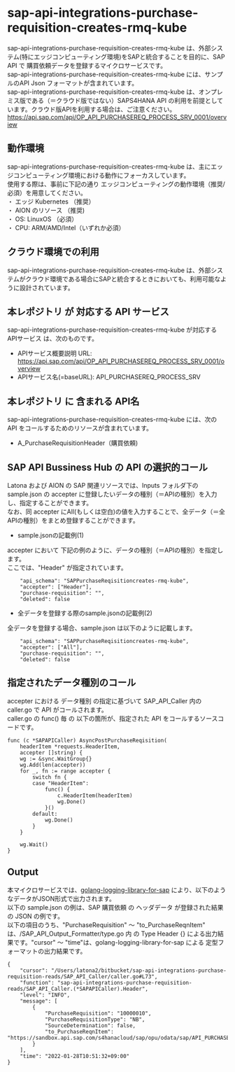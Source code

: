 # sap-api-integrations-purchase-requisition-creates-rmq-kube
sap-api-integrations-purchase-requisition-creates-rmq-kube は、外部システム(特にエッジコンピューティング環境)をSAPと統合することを目的に、SAP API で 購買依頼データを登録するマイクロサービスです。    
sap-api-integrations-purchase-requisition-creates-rmq-kube には、サンプルのAPI Json フォーマットが含まれています。   
sap-api-integrations-purchase-requisition-creates-rmq-kube は、オンプレミス版である（＝クラウド版ではない）SAPS4HANA API の利用を前提としています。クラウド版APIを利用する場合は、ご注意ください。   
https://api.sap.com/api/OP_API_PURCHASEREQ_PROCESS_SRV_0001/overview 

## 動作環境  
sap-api-integrations-purchase-requisition-creates-rmq-kube は、主にエッジコンピューティング環境における動作にフォーカスしています。  
使用する際は、事前に下記の通り エッジコンピューティングの動作環境（推奨/必須）を用意してください。  
・ エッジ Kubernetes （推奨）    
・ AION のリソース （推奨)    
・ OS: LinuxOS （必須）    
・ CPU: ARM/AMD/Intel（いずれか必須）    

## クラウド環境での利用
sap-api-integrations-purchase-requisition-creates-rmq-kube は、外部システムがクラウド環境である場合にSAPと統合するときにおいても、利用可能なように設計されています。  

## 本レポジトリ が 対応する API サービス
sap-api-integrations-purchase-requisition-creates-rmq-kube が対応する APIサービス は、次のものです。

* APIサービス概要説明 URL: https://api.sap.com/api/OP_API_PURCHASEREQ_PROCESS_SRV_0001/overview  
* APIサービス名(=baseURL): API_PURCHASEREQ_PROCESS_SRV

## 本レポジトリ に 含まれる API名
sap-api-integrations-purchase-requisition-creates-rmq-kube には、次の API をコールするためのリソースが含まれています。  

* A_PurchaseRequisitionHeader（購買依頼)

## SAP API Bussiness Hub の API の選択的コール

Latona および AION の SAP 関連リソースでは、Inputs フォルダ下の sample.json の accepter に登録したいデータの種別（＝APIの種別）を入力し、指定することができます。  
なお、同 accepter にAll(もしくは空白)の値を入力することで、全データ（＝全APIの種別）をまとめ登録することができます。  

* sample.jsonの記載例(1)  

accepter において 下記の例のように、データの種別（＝APIの種別）を指定します。  
ここでは、"Header" が指定されています。    
  
```
	"api_schema": "SAPPurchaseReqisitioncreates-rmq-kube",
	"accepter": ["Header"],
	"purchase-requisition": "",
	"deleted": false
```
  
* 全データを登録する際のsample.jsonの記載例(2)  

全データを登録する場合、sample.json は以下のように記載します。  

```
	"api_schema": "SAPPurchaseReqisitioncreates-rmq-kube",
	"accepter": ["All"],
	"purchase-requisition": "",
	"deleted": false
```
## 指定されたデータ種別のコール

accepter における データ種別 の指定に基づいて SAP_API_Caller 内の caller.go で API がコールされます。  
caller.go の func() 毎 の 以下の箇所が、指定された API をコールするソースコードです。  

```
func (c *SAPAPICaller) AsyncPostPurchaseReqisition(
	headerItem *requests.HeaderItem,
	accepter []string) {
	wg := &sync.WaitGroup{}
	wg.Add(len(accepter))
	for _, fn := range accepter {
		switch fn {
		case "HeaderItem":
			func() {
				c.HeaderItem(headerItem)
				wg.Done()
			}()
		default:
			wg.Done()
		}
	}

	wg.Wait()
}
```

## Output  
本マイクロサービスでは、[golang-logging-library-for-sap](https://github.com/latonaio/golang-logging-library-for-sap) により、以下のようなデータがJSON形式で出力されます。  
以下の sample.json の例は、SAP 購買依頼 の ヘッダデータ が登録された結果の JSON の例です。  
以下の項目のうち、"PurchaseRequisition" ～ "to_PurchaseReqnItem" は、/SAP_API_Output_Formatter/type.go 内 の Type Header {} による出力結果です。"cursor" ～ "time"は、golang-logging-library-for-sap による 定型フォーマットの出力結果です。  

```
{
    "cursor": "/Users/latona2/bitbucket/sap-api-integrations-purchase-requisition-reads/SAP_API_Caller/caller.go#L73",
    "function": "sap-api-integrations-purchase-requisition-reads/SAP_API_Caller.(*SAPAPICaller).Header",
    "level": "INFO",
    "message": [
        {
            "PurchaseRequisition": "10000010",
            "PurchaseRequisitionType": "NB",
            "SourceDetermination": false,
            "to_PurchaseReqnItem": "https://sandbox.api.sap.com/s4hanacloud/sap/opu/odata/sap/API_PURCHASEREQ_PROCESS_SRV/A_PurchaseRequisitionHeader('10000010')/to_PurchaseReqnItem"
        }
    ],
    "time": "2022-01-28T10:51:32+09:00"
}
```